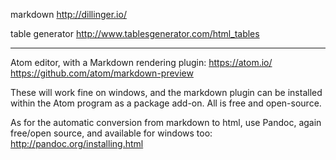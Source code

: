 

markdown http://dillinger.io/

table generator http://www.tablesgenerator.com/html_tables

---
Atom editor, with a Markdown rendering plugin:
https://atom.io/
https://github.com/atom/markdown-preview

These will work fine on windows, and the markdown plugin can be installed within the Atom program as a package add-on. All is free and open-source.

As for the automatic conversion from markdown to html, use Pandoc, again free/open source, and available for windows too:
http://pandoc.org/installing.html

